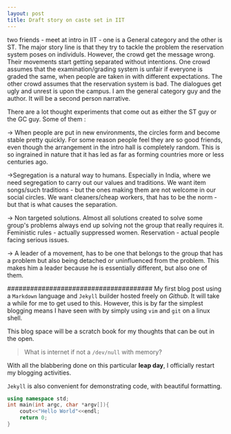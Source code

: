 ```yaml
---
layout: post
title: Draft story on caste set in IIT
---
```


two friends - meet at intro in IIT - one is a General category and the other is ST. The major story line is that they try to tackle
the problem the reservation system poses on individuls. However, the crowd get the message wrong. Their movements start getting separated
without intentions. One crowd assumes that the examination/grading system is unfair if everyone is graded the same, when people are taken in with different expectations. The other crowd assumes that the reservation system is bad. The dialogues get ugly and unrest is upon the campus. I am the general category guy and the author. It will be a second person narrative. 

There are a lot thought experiments that come out as either the ST guy or the GC guy. Some of them :

-> When people are put in new environments, the circles form and become stable pretty quickly. For some reason people feel they are 
so good friends, even though the arrangement in the intro hall is completely random. This is so ingrained in nature that it has led 
as far as forming countries more or less centuries ago.

->Segregation is a natural way to humans. Especially in India, where we need segregation to carry out our values and traditions. We want item songs/such traditions - but the ones making them are not welcome in our social circles. We want cleaners/cheap workers, that has to be the norm - but that is what causes the separation.

-> Non targeted solutions. Almost all solutions created to solve some group's problems always end up solving not the group that really requires it. Feministic rules - actually suppressed women. Reservation - actual people facing serious issues. 

-> A leader of a movement, has to be one that belongs to the group that has a problem but also being detached or uninfluenced from the problem. This makes him a leader because he is essentially different, but also one of them. 


######################################
My first blog post using a `Markdown` language and `Jekyll` builder hosted freely on *Github*. It will take a while for me to get used to this. However, this is by far the simplest blogging means I have seen with by simply using `vim` and `git` on a linux shell.

This blog space will be a scratch book for my thoughts that can be out in the open.

> What is internet if not a `/dev/null` with memory? 

<div class="message"> 
  With all the blabbering done on this particular <b>leap day</b>, I officially restart my blogging activities.
</div>

`Jekyll` is also convenient for demonstrating code, with beautiful formatting.

```cpp
using namespace std;
int main(int argc, char *argv[]){
    cout<<"Hello World"<<endl;
    return 0;
}
```
